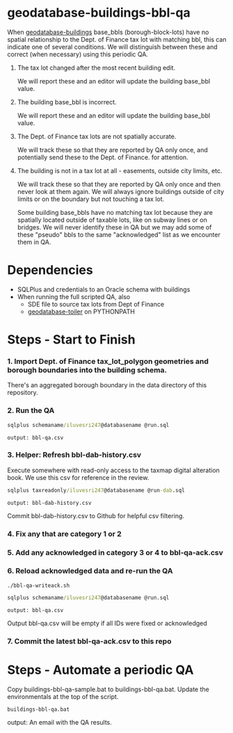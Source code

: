 # geodatabase-buildings-bbl-qa

When [geodatabase-buildings](https://github.com/mattyschell/geodatabase-buildings) base_bbls (borough-block-lots) have no spatial relationship to the Dept. of Finance tax lot with matching bbl, this can indicate one of several conditions. We will distinguish between these and correct (when necessary) using this periodic QA.

1. The tax lot changed after the most recent building edit.

    We will report these and an editor will update the building base_bbl value.

2. The building base_bbl is incorrect.

    We will report these and an editor will update the building base_bbl value.

3. The Dept. of Finance tax lots are not spatially accurate.

    We will track these so that they are reported by QA only once, and potentially send these to the Dept. of Finance. for attention.

4. The building is not in a tax lot at all - easements, outside city limits, etc.

    We will track these so that they are reported by QA only once and then never look at them again. We will always ignore buildings outside of city limits or on the boundary but not touching a tax lot.

    Some building base_bbls have no matching tax lot because they are spatially located outside of taxable lots, like on subway lines or on bridges.  We will never identify these in QA but we may add some of these "pseudo" bbls to the same "acknowledged" list as we encounter them in QA.

# Dependencies

* SQLPlus and credentials to an Oracle schema with buildings
* When running the full scripted QA, also 
    * SDE file to source tax lots from Dept of Finance
    * [geodatabase-toiler](https://github.com/mattyschell/geodatabase-toiler) on PYTHONPATH

# Steps - Start to Finish

### 1. Import Dept. of Finance tax_lot_polygon geometries and borough boundaries into the building schema.  

There's an aggregated borough boundary in the data directory of this repository. 

### 2. Run the QA 

```bat
sqlplus schemaname/iluvesri247@databasename @run.sql
```
    output: bbl-qa.csv

### 3. Helper: Refresh bbl-dab-history.csv

Execute somewhere with read-only access to the taxmap digital alteration book. We use this csv for reference in the review. 

```bat
sqlplus taxreadonly/iluvesri247@databasename @run-dab.sql
```
    output: bbl-dab-history.csv

Commit bbl-dab-history.csv to Github for helpful csv filtering.


### 4. Fix any that are category 1 or 2

### 5. Add any acknowledged in category 3 or 4 to bbl-qa-ack.csv

### 6. Reload acknowledged data and re-run the QA 

```shell
./bbl-qa-writeack.sh
```

```bat
sqlplus schemaname/iluvesri247@databasename @run.sql
```
    output: bbl-qa.csv 

Output bbl-qa.csv will be empty if all IDs were fixed or acknowledged

### 7. Commit the latest bbl-qa-ack.csv to this repo

# Steps - Automate a periodic QA

Copy buildings-bbl-qa-sample.bat to buildings-bbl-qa.bat.  Update the environmentals at the top of the script.


```bat
buildings-bbl-qa.bat
```

output: An email with the QA results. 

